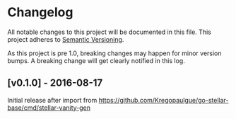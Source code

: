 # Changelog

All notable changes to this project will be documented in this
file.  This project adheres to [Semantic Versioning](http://semver.org/).

As this project is pre 1.0, breaking changes may happen for minor version
bumps.  A breaking change will get clearly notified in this log.

## [v0.1.0] - 2016-08-17

Initial release after import from https://github.com/Kregopaulgue/go-stellar-base/cmd/stellar-vanity-gen

[Unreleased]: https://github.com/Kregopaulgue/go/compare/stellar-vanity-gen-v0.1.0...master

